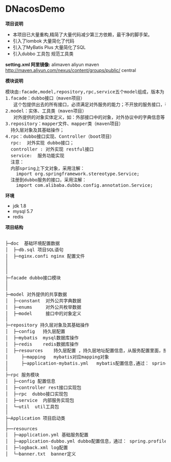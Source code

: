<h1> DNacosDemo </h1>


**项目说明** 
- 本项目已大量重构,精简了大量代码减少第三方依赖，最干净的脚手架。
- 引入了lombok 大量简化了代码
- 引入了MyBatis Plus 大量简化了SQL
- 引入dubbo 工具包 规范工具类


**setting.xml 阿里镜像:**
<mirror>
<id>alimaven</id>
<name>aliyun maven</name>
<url>http://maven.aliyun.com/nexus/content/groups/public/</url>
<mirrorOf>central</mirrorOf> 
</mirror>


**模块说明**
<pre>
模块由:facade,model,repository,rpc,service五个model组成，版本为：1.0-SNAPSHOT
1.facade：dubbo接口（maven项目）
   这个包提供出去的所有接口，必须满足对外服务的能力；不开放的服务接口，在service模块实现接口，不通过dubbo接口提供出去！
2.model：实体、工具类（maven项目）
   对外提供的对象实体定义，如：外部接口中的对象，对外协议中的字典信息等
3.repository：mapper文件、mapper类（maven项目）
  持久层对象及其基础操作；
4.rpc：dubbo接口实现、Controller（boot项目）
  rpc:  对外实现 dubbo接口；
  controller : 对外实现 restful接口
  service:  服务功能实现
  注意：
  内部spring上下文对象，采用注解： 
    import org.springframework.stereotype.Service;
  注册到dubbo服务的接口，采用注解：
    import com.alibaba.dubbo.config.annotation.Service;
</pre>


**环境** 
- jdk 1.8
- mysql 5.7
- redis


**项目结构** 
<pre>

├─doc  基础环境配置数据 
│  ├─db.sql 项目SQL语句
│  ├─nginx.confi nginx 配置文件
│ 
│ 
│
├─facade dubbo接口模块
│ 
│ 
├─model 对外提供的共享数据
│  ├─constant  对外公共字典数据
│  ├─enums     对外公共枚举数据
│  ├─model     接口中的对象定义
│ 
├─repository 持久层对象及其基础操作
│  ├─config   持久层配置
│  ├─mybatis  mysql数据库操作
│  ├─redis    redis数据库操作
│  ├─resources    持久层配置 ，持久层地址配置信息，从服务配置里面，按照不同环境进行配置。
│     ├─mapping   mybatis对应mapping对象
│     ├─application-mybatis.yml   mybatis配置信息,通过： spring.profiles.include:mybatis 方式引入到服务配置中
│ 
├─rpc 服务模块
│  ├─config 配置信息
│  ├─controller rest接口实现包
│  ├─rpc  dubbo接口实现包
│  ├─service  内部服务实现包
│  └─util  util工具包
│ 
├─Application 项目启动类
│  
├──resources 
│  ├─application.yml 基础服务配置
│  ├─application-dubbo.yml dubbo配置信息，通过： spring.profiles.include:dubbo 方式引入到服务配置中
│  ├─logback.xml log配置
│  └─banner.txt  banner定义

</pre>

